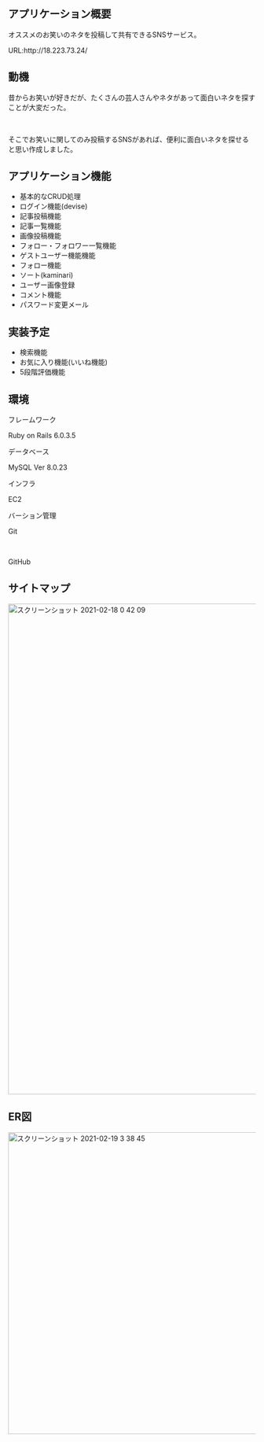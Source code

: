 <h2>アプリケーション概要</h2>

<p>オススメのお笑いのネタを投稿して共有できるSNSサービス。</p>

<p>URL:http://18.223.73.24/</p>
<h2>動機</h2>

<p>昔からお笑いが好きだが、たくさんの芸人さんやネタがあって面白いネタを探すことが大変だった。</p><br>
<p>そこでお笑いに関してのみ投稿するSNSがあれば、便利に面白いネタを探せると思い作成しました。</p>

<h2>アプリケーション機能</h2>
<ul>
  <li>基本的なCRUD処理</li>
  <li>ログイン機能(devise)</li>
  <li>記事投稿機能</li>
  <li>記事一覧機能</li>
  <li>画像投稿機能</li>
  <li>フォロー・フォロワー一覧機能</li>
  <li>ゲストユーザー機能機能</li>
  <li>フォロー機能</li>
  <li>ソート(kaminari)</li>
  <li>ユーザー画像登録</li>
  <li>コメント機能</li>
  <li>パスワード変更メール</li>
</ul>

<h2>実装予定</h2>
<ul>
  <li>検索機能</li>
  <li>お気に入り機能(いいね機能)</li>
  <li>5段階評価機能</li>
</ul>
<h2>環境</h2>
<p>フレームワーク</p>
<p>Ruby on Rails 6.0.3.5</p>

<p>データベース</p>

<p>MySQL Ver 8.0.23</p>

<p>インフラ</p>

<p>EC2</p>

<p>バーション管理</p>

<p>Git</p><br>
<p>GitHub</p>
<h2>サイトマップ</h2>
<img width="998" alt="スクリーンショット 2021-02-18 0 42 09" src="https://user-images.githubusercontent.com/76152070/108398019-ec7ae700-725b-11eb-9a6f-788e1ba7cb12.png">

<h2>ER図</h2>
<img width="614" alt="スクリーンショット 2021-02-19 3 38 45" src="https://user-images.githubusercontent.com/76152070/108405231-2e0f9000-7264-11eb-887a-3f61e0fa775c.png">
